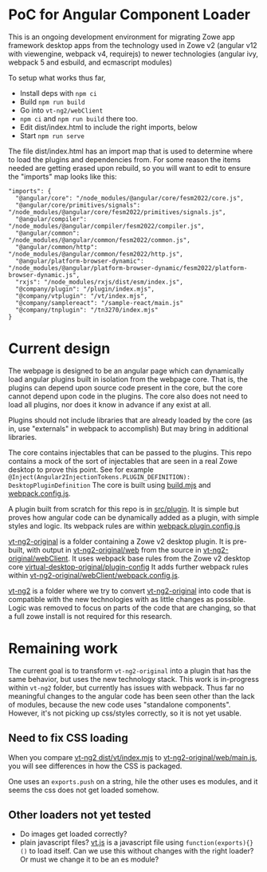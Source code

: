 # PoC for Angular Component Loader

This is an ongoing development environment for migrating Zowe app framework desktop apps from the technology used in Zowe v2 (angular v12 with viewengine, webpack v4, requirejs) to newer technologies (angular ivy, webpack 5 and esbuild, and ecmascript modules)

To setup what works thus far,
* Install deps with `npm ci`
* Build `npm run build`
* Go into `vt-ng2/webClient`
* `npm ci` and `npm run build` there too.
* Edit dist/index.html to include the right imports, below
* Start `npm run serve`


The file dist/index.html has an import map that is used to determine where to load the plugins and dependencies from.
For some reason the items needed are getting erased upon rebuild, so you will want to edit to ensure the "imports" map looks like this:

```
"imports": {
  "@angular/core": "/node_modules/@angular/core/fesm2022/core.js",
  "@angular/core/primitives/signals": "/node_modules/@angular/core/fesm2022/primitives/signals.js",
  "@angular/compiler": "/node_modules/@angular/compiler/fesm2022/compiler.js",
  "@angular/common": "/node_modules/@angular/common/fesm2022/common.js",
  "@angular/common/http": "/node_modules/@angular/common/fesm2022/http.js",
  "@angular/platform-browser-dynamic": "/node_modules/@angular/platform-browser-dynamic/fesm2022/platform-browser-dynamic.js",
  "rxjs": "/node_modules/rxjs/dist/esm/index.js",
  "@company/plugin": "/plugin/index.mjs",
  "@company/vtplugin": "/vt/index.mjs",
  "@company/samplereact": "/sample-react/main.js"
  "@company/tnplugin": "/tn3270/index.mjs"
}
```

# Current design

The webpage is designed to be an angular page which can dynamically load angular plugins built in isolation from the webpage core.
That is, the plugins can depend upon source code present in the core, but the core cannot depend upon code in the plugins.
The core also does not need to load all plugins, nor does it know in advance if any exist at all.

Plugins should not include libraries that are already loaded by the core (as in, use "externals" in webpack to accomplish)
But may bring in additional libraries.

The core contains injectables that can be passed to the plugins. This repo contains a mock of the sort of injectables that are seen in a real Zowe desktop to prove this point.
See for example `@Inject(Angular2InjectionTokens.PLUGIN_DEFINITION): DesktopPluginDefinition`
The core is built using [build.mjs](./build.mjs) and [webpack.config.js](./webpack.config.js).


A plugin built from scratch for this repo is in [src/plugin](./src/plugin). It is simple but proves how angular code can be dynamically added as a plugin, with simple styles and logic.
Its webpack rules are within [webpack.plugin.config.js](webpack.plugin.config.js)


[vt-ng2-original](./vt-ng2-original) is a folder containing a Zowe v2 desktop plugin. It is pre-built, with output in [vt-ng2-original/web](./vt-ng2-original/web) from the source in [vt-ng2-original/webClient](./vt-ng2-original/webClient).
It uses webpack base rules from the Zowe v2 desktop core [virtual-desktop-original/plugin-config](virtual-desktop-original/plugin-config)
It adds further webpack rules within [vt-ng2-original/webClient/webpack.config.js](./vt-ng2-original/webClient/webpack.config.js).

[vt-ng2](./vt-ng2) is a folder where we try to convert [vt-ng2-original](./vt-ng2-original) into code that is compatible with the new technologies with as little changes as possible.
Logic was removed to focus on parts of the code that are changing, so that a full zowe install is not required for this research.


# Remaining work
The current goal is to transform `vt-ng2-original` into a plugin that has the same behavior, but uses the new technology stack. This work is in-progress within `vt-ng2` folder, but currently has issues with webpack.
Thus far no meaningful changes to the angular code has been seen other than the lack of modules, because the new code uses "standalone components".
However, it's not picking up css/styles correctly, so it is not yet usable.

## Need to fix CSS loading

When you compare [vt-ng2 dist/vt/index.mjs](./dist/vt/index.mjs) to [vt-ng2-original/web/main.js](vt-ng2-original/web/main.js), you will see differences in how the CSS is packaged.

One uses an `exports.push` on a string, hile the other uses es modules, and it seems the css does not get loaded somehow.

## Other loaders not yet tested
* Do images get loaded correctly?
* plain javascript files? [vt.js](./vt-ng2-original/webClient/src/lib/js/vt.js) is a javascript file using `function(exports){} ()` to load itself. Can we use this without changes with the right loader? Or must we change it to be an es module?